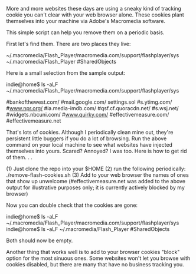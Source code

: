 More and more websites these days are using a sneaky kind of tracking cookie you can't clear with your web browser alone.  These cookies plant themselves into your machine via Adobe's Macromedia software.  

This simple script can help you remove them on a periodic basis.  

First let's find them.  There are two places they live:  

 ~/.macromedia/Flash_Player/macromedia.com/support/flashplayer/sys
 ~/.macromedia/Flash_Player #SharedObjects

Here is a small selection from the sample output:

indie@home$ ls -aLF ~/.macromedia/Flash_Player/macromedia.com/support/flashplayer/sys

  #bankofthewest.com/  #mail.google.com/      settings.sol  #s.ytimg.com/         #www.npr.org/  #ia.media-imdb.com/  #qsf.cf.quoracdn.net/  #s.wsj.net/   #widgets.nbcuni.com/  #www.quirky.com/  #effectivemeasure.com/ #effectivemeasure.net

That's lots of cookies.   Although I periodically clean mine out, they're persistent little buggers if you do a lot of browsing.  Run the above command on your local machine to see what websites have injected themselves into yours.  Scared?  Annoyed?  I was too.  Here is how to get rid of them. . .

(1) Just clone the repo into your $HOME 
(2) run the following periodically:  ./remove-flash-cookies.sh
(3) Add to your web browser the names of ones that show up unwelcome (#effectivemeasure.net was added to the above output for illustrative purposes only; it is currently actively blocked by my browser) 

Now you can double check that the cookies are gone:

indie@home$  ls -aLF  ~/.macromedia/Flash_Player/macromedia.com/support/flashplayer/sys
indie@home$  ls -aLF  ~/.macromedia/Flash_Player #SharedObjects

Both should now be empty. 

Another thing that works well is to add to your browser cookies "block" option for the most sinuous ones.  Some websites won't let you browse with cookies disabled, but there are many that have no business tracking you.  